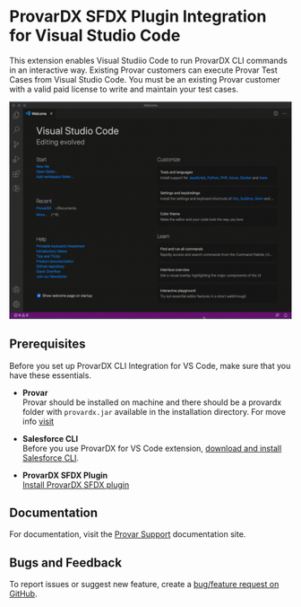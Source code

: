 # ProvarDX SFDX Plugin Integration for Visual Studio Code

This extension enables Visual Studiio Code to run ProvarDX CLI commands in an interactive way. Existing Provar customers can execute
Provar Test Cases from Visual Studio Code. You must be an existing Provar customer with a valid paid license to write and maintain your test cases.

![GIF showing Create properties file, validate and running tests](https://raw.githubusercontent.com/ProvarTesting/provardx-vscode/master/images/provardx-preview.gif)

## Prerequisites

Before you set up ProvarDX CLI Integration for VS Code, make sure that you have these essentials.

-   **Provar**  
    Provar should be installed on machine and there should be a provardx folder with `provardx.jar` available in the installation directory. For move info [visit](https://www.provartesting.com/)

-   **Salesforce CLI**  
    Before you use ProvarDX for VS Code extension, [download and install Salesforce CLI](https://developer.salesforce.com/tools/sfdxcli).

-   **ProvarDX SFDX Plugin**  
    [Install ProvarDX SFDX plugin](https://github.com/ProvarTesting/provardx)

## Documentation

For documentation, visit the [Provar Support](https://www.provartesting.com/support/) documentation site.

## Bugs and Feedback

To report issues or suggest new feature, create a [bug/feature request on GitHub](https://github.com/ProvarTesting/provardx-vscode/issues/new).
